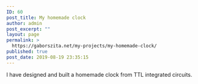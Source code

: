```yaml
---
ID: 60
post_title: My homemade clock
author: admin
post_excerpt: ""
layout: page
permalink: >
  https://gaborszita.net/my-projects/my-homemade-clock/
published: true
post_date: 2019-08-19 23:35:15
---
```

<!-- wp:paragraph -->
<p>I have designed and built a homemade clock from TTL integrated circuits.</p>
<!-- /wp:paragraph -->

<!-- wp:image {"id":62} -->
<figure class="wp-block-image"><img src="https://gaborszita.net/wp-content/uploads/2019/08/20180211_123518-1024x576.jpg" alt="" class="wp-image-62"/></figure>
<!-- /wp:image -->

<!-- wp:image {"id":63} -->
<figure class="wp-block-image"><img src="https://gaborszita.net/wp-content/uploads/2019/08/20180211_123735-1024x576.jpg" alt="" class="wp-image-63"/></figure>
<!-- /wp:image -->

<!-- wp:image {"id":64} -->
<figure class="wp-block-image"><img src="https://gaborszita.net/wp-content/uploads/2019/08/20180211_123854-1024x576.jpg" alt="" class="wp-image-64"/></figure>
<!-- /wp:image -->